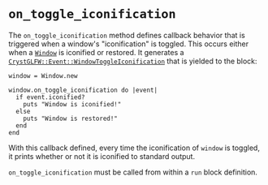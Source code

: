 # `on_toggle_iconification`

The `on_toggle_iconification` method defines callback behavior that is triggered when a window's "iconification" is toggled. This occurs either when a [`Window`](/deep-dive/window.md) is iconified or restored. It generates a [`CrystGLFW::Event::WindowToggleIconification`](/deep-dive/events/windowtoggleiconification.md) that is yielded to the block:

```crystal
window = Window.new

window.on_toggle_iconification do |event|
  if event.iconified?
    puts "Window is iconified!"
  else
    puts "Window is restored!"
  end
end
```

With this callback defined, every time the iconification of `window` is toggled, it prints whether or not it is iconified to standard output.

`on_toggle_iconification` must be called from within a `run` block definition.